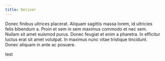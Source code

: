 ```yaml
---
title: Deliver
---
```


Donec finibus ultrices placerat. Aliquam sagittis massa lorem, id ultricies felis bibendum a. Proin et sem in sem maximus commodo et nec sem. Nullam sit amet euismod purus. Donec feugiat et enim a pharetra. In efficitur luctus erat sit amet volutpat. In maximus nunc vitae tristique tincidunt. Donec aliquam in ante ac posuere.

test

